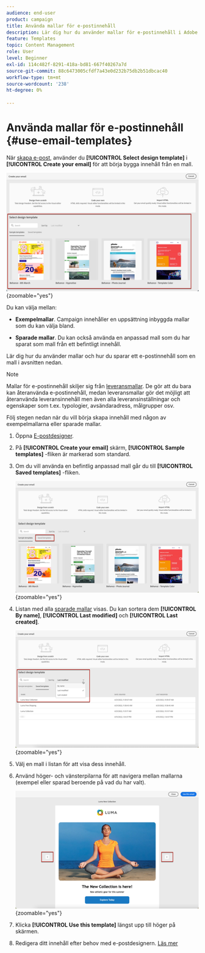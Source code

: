 ```yaml
---
audience: end-user
product: campaign
title: Använda mallar för e-postinnehåll
description: Lär dig hur du använder mallar för e-postinnehåll i Adobe Campaign
feature: Templates
topic: Content Management
role: User
level: Beginner
exl-id: 114c482f-8291-418a-bd81-667f40267a7d
source-git-commit: 88c6473005cfdf7a43e0d232b75db2b51dbcac40
workflow-type: tm+mt
source-wordcount: '238'
ht-degree: 0%

---
```


# Använda mallar för e-postinnehåll {#use-email-templates}

När [skapa e-post](../email/create-email.md), använder du **[!UICONTROL Select design template]** i **[!UICONTROL Create your email]** för att börja bygga innehåll från en mall.

![](assets/email_designer-templates.png){zoomable=&quot;yes&quot;}

Du kan välja mellan:

* **Exempelmallar**. Campaign innehåller en uppsättning inbyggda mallar som du kan välja bland.

* **Sparade mallar**. Du kan också använda en anpassad mall som du har sparat som mall från ett befintligt innehåll.

Lär dig hur du använder mallar och hur du sparar ett e-postinnehåll som en mall i avsnitten nedan.

>[!NOTE]
>
>Mallar för e-postinnehåll skiljer sig från [leveransmallar](../msg/delivery-template.md). De gör att du bara kan återanvända e-postinnehåll, medan leveransmallar gör det möjligt att återanvända leveransinnehåll men även alla leveransinställningar och egenskaper som t.ex. typologier, avsändaradress, målgrupper osv.

Följ stegen nedan när du vill börja skapa innehåll med någon av exempelmallarna eller sparade mallar.

1. Öppna [E-postdesigner](create-email-content.md).

1. På **[!UICONTROL Create your email]** skärm, **[!UICONTROL Sample templates]** -fliken är markerad som standard.

1. Om du vill använda en befintlig anpassad mall går du till **[!UICONTROL Saved templates]** -fliken.

   ![](assets/email_designer-saved-templates-tab.png){zoomable=&quot;yes&quot;}

1. Listan med alla [sparade mallar](#save-as-template) visas. Du kan sortera dem **[!UICONTROL By name]**, **[!UICONTROL Last modified]** och **[!UICONTROL Last created]**.

   ![](assets/email_designer-saved-templates.png){zoomable=&quot;yes&quot;}

1. Välj en mall i listan för att visa dess innehåll.

1. Använd höger- och vänsterpilarna för att navigera mellan mallarna (exempel eller sparad beroende på vad du har valt).

   ![](assets/email_designer-saved-templates-navigate.png){zoomable=&quot;yes&quot;}

1. Klicka **[!UICONTROL Use this template]** längst upp till höger på skärmen.

1. Redigera ditt innehåll efter behov med e-postdesignern. [Läs mer](create-email-content.md)

